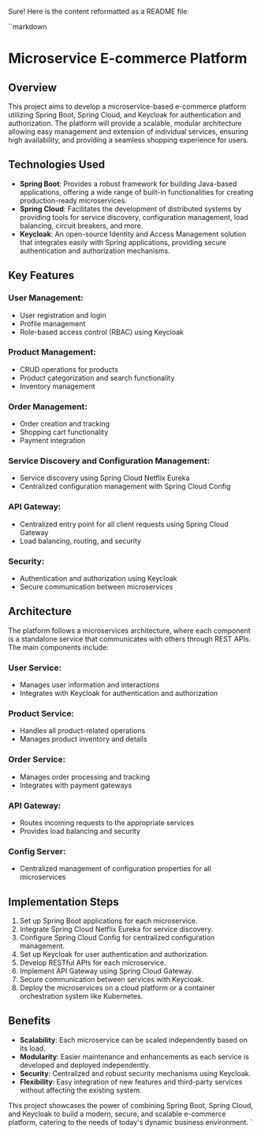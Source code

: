 Sure! Here is the content reformatted as a README file:

``markdown
# Microservice E-commerce Platform

## Overview
This project aims to develop a microservice-based e-commerce platform utilizing Spring Boot, Spring Cloud, and Keycloak for authentication and authorization. The platform will provide a scalable, modular architecture allowing easy management and extension of individual services, ensuring high availability, and providing a seamless shopping experience for users.

## Technologies Used
- **Spring Boot**: Provides a robust framework for building Java-based applications, offering a wide range of built-in functionalities for creating production-ready microservices.
- **Spring Cloud**: Facilitates the development of distributed systems by providing tools for service discovery, configuration management, load balancing, circuit breakers, and more.
- **Keycloak**: An open-source Identity and Access Management solution that integrates easily with Spring applications, providing secure authentication and authorization mechanisms.

## Key Features
### User Management:
- User registration and login
- Profile management
- Role-based access control (RBAC) using Keycloak

### Product Management:
- CRUD operations for products
- Product categorization and search functionality
- Inventory management

### Order Management:
- Order creation and tracking
- Shopping cart functionality
- Payment integration

### Service Discovery and Configuration Management:
- Service discovery using Spring Cloud Netflix Eureka
- Centralized configuration management with Spring Cloud Config

### API Gateway:
- Centralized entry point for all client requests using Spring Cloud Gateway
- Load balancing, routing, and security

### Security:
- Authentication and authorization using Keycloak
- Secure communication between microservices

## Architecture
The platform follows a microservices architecture, where each component is a standalone service that communicates with others through REST APIs. The main components include:

### User Service:
- Manages user information and interactions
- Integrates with Keycloak for authentication and authorization

### Product Service:
- Handles all product-related operations
- Manages product inventory and details

### Order Service:
- Manages order processing and tracking
- Integrates with payment gateways

### API Gateway:
- Routes incoming requests to the appropriate services
- Provides load balancing and security

### Config Server:
- Centralized management of configuration properties for all microservices

## Implementation Steps
1. Set up Spring Boot applications for each microservice.
2. Integrate Spring Cloud Netflix Eureka for service discovery.
3. Configure Spring Cloud Config for centralized configuration management.
4. Set up Keycloak for user authentication and authorization.
5. Develop RESTful APIs for each microservice.
6. Implement API Gateway using Spring Cloud Gateway.
7. Secure communication between services with Keycloak.
8. Deploy the microservices on a cloud platform or a container orchestration system like Kubernetes.

## Benefits
- **Scalability**: Each microservice can be scaled independently based on its load.
- **Modularity**: Easier maintenance and enhancements as each service is developed and deployed independently.
- **Security**: Centralized and robust security mechanisms using Keycloak.
- **Flexibility**: Easy integration of new features and third-party services without affecting the existing system.

This project showcases the power of combining Spring Boot, Spring Cloud, and Keycloak to build a modern, secure, and scalable e-commerce platform, catering to the needs of today's dynamic business environment.
`
